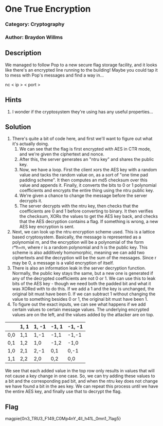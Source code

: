 # One True Encryption
### Category: Cryptography
### Author: Braydon Willms

## Description

We managed to follow Pop to a new secure flag storage facility, and it looks like there's an encrypted line 
running to the building! Maybe you could tap it to mess with Pop's messages and find a way in...

nc &lt; ip &gt; &lt; port &gt;

## Hints

1. I wonder if the cryptosystem they're using has any useful properties...

## Solution 

1. There's quite a bit of code here, and first we'll want to figure out what it's actually doing. 
   1. We can see that the flag is first encrypted with AES in CTR mode, and we're given the ciphertext and nonce.
   2. After this, the server generates an "ntru key" and shares the public key.
   3. Now, we have a loop. First the client xors the AES key with a random value and tacks the random value on,
   as a sort of "one time pad padding scheme". It then computes an md5 checksum over this value and appends it.
   Finally, it converts the bits to 0 or 1 polynomial coefficients and encrypts the entire thing using the ntru public key.
   4. We're given a chance to change the message before the server decrypts it.
   5. The server decrypts with the ntru key, then checks that the coefficients are 0 and 1 before converting to binary.
   It then verifies the checksum, XORs the values to get the AES key back, 
    and checks that the AES decryption contains a flag. If something is wrong, a new AES key encryption is sent.
2. Next, we can look up the ntru encryption scheme used. This is a lattice based cryptosystem.
Basically, the message is represented as a polynomial m, and the encryption will be a polynomial of the form r*h+m,
where r is a random polynomial and h is the public key. This scheme is also additively homomorphic, meaning 
we can add two ciphertexts and the decryption will be the sum of the messages. Since r may be 0, a message is a valid
encryption of itself.
3. There is also an information leak in the server decryption function. Normally, the public key stays the same,
but a new one is generated if any of the decrypted coefficients are not 0 or 1.
We can use this to leak bits of the AES key - though we need both the padded bit and what it was XORed with to do this.
If we add a 1 and the key is unchanged, the original bit must have been 0.
If we can subtract 1 without changing the value to something besides 0 or 1, the original bit must have been 1.
4. To figure out the exact inputs, we can see what happens if we add certain values to certain message values.
The underlying encrypted values are on the left, and the values added by the attacker are on top.

|     | 1, 1 | 1, -1 | -1, 1 | -1, -1 |
|-----|------|-------|-------|--------|
| 0,0 | 1,1  | 1,-1  | -1,1  | -1,-1  |
| 0,1 | 1,2  | 1,0   | -1,2  | -1,0   |
| 1,0 | 2,1  | 2,-1  | 0,1   | 0,-1   |
| 1,1 | 2,2  | 2,0   | 0,2   | 0,0    |

We see that each added value in the top row only results in values that will not cause a key change in one case.
So, we can try adding these values to a bit and the corresponding pad bit, and when the ntru key does not change
we have found a bit in the aes key. We can repeat this process until we have the entire AES key, and finally
use that to decrypt the flag.

## Flag

magpie{0n3_TRU3_F149_C0Mp4nY_4ll_h41L_0mn1_7lag5}